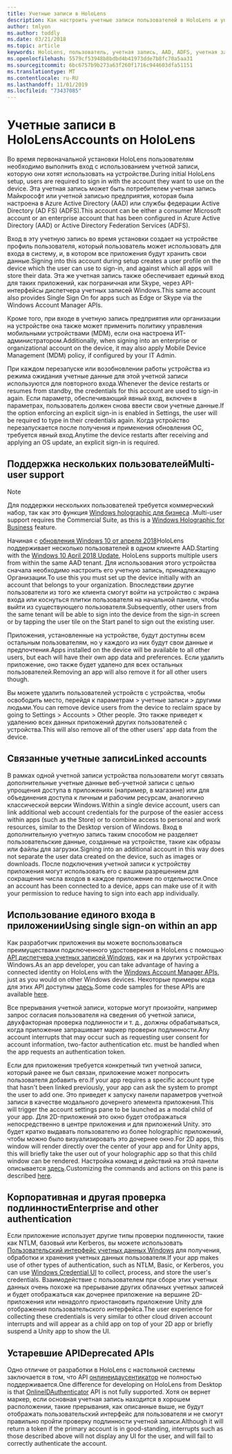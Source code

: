 ```yaml
---
title: Учетные записи в HoloLens
description: Как настроить учетные записи пользователей в HoloLens и управлять ими.
author: tmlyon
ms.author: toddly
ms.date: 03/21/2018
ms.topic: article
keywords: HoloLens, пользователь, учетная запись, AAD, ADFS, учетная запись Майкрософт, MSA, учетные данные
ms.openlocfilehash: 5579cf53948b8bdbd4b41973dde7b8fc70a5aa31
ms.sourcegitcommit: 6bc6757b9b273a63f260f1716c944603dfa51151
ms.translationtype: MT
ms.contentlocale: ru-RU
ms.lasthandoff: 11/01/2019
ms.locfileid: "73437085"
---
```

# <a name="accounts-on-hololens"></a><span data-ttu-id="90df2-104">Учетные записи в HoloLens</span><span class="sxs-lookup"><span data-stu-id="90df2-104">Accounts on HoloLens</span></span>

<span data-ttu-id="90df2-105">Во время первоначальной установки HoloLens пользователям необходимо выполнить вход с использованием учетной записи, которую они хотят использовать на устройстве.</span><span class="sxs-lookup"><span data-stu-id="90df2-105">During initial HoloLens setup, users are required to sign in with the account they want to use on the device.</span></span> <span data-ttu-id="90df2-106">Эта учетная запись может быть потребителем учетная запись Майкрософт или учетной записью предприятия, которая была настроена в Azure Active Directory (AAD) или службы федерации Active Directory (AD FS) (ADFS).</span><span class="sxs-lookup"><span data-stu-id="90df2-106">This account can be either a consumer Microsoft account or an enterprise account that has been configured in Azure Active Directory (AAD) or Active Directory Federation Services (ADFS).</span></span>

<span data-ttu-id="90df2-107">Вход в эту учетную запись во время установки создает на устройстве профиль пользователя, который пользователь может использовать для входа в систему, и, в котором все приложения будут хранить свои данные.</span><span class="sxs-lookup"><span data-stu-id="90df2-107">Signing into this account during setup creates a user profile on the device which the user can use to sign-in, and against which all apps will store their data.</span></span> <span data-ttu-id="90df2-108">Эта же учетная запись также обеспечивает единый вход для таких приложений, как пограничная или Skype, через API-интерфейсы диспетчера учетных записей Windows.</span><span class="sxs-lookup"><span data-stu-id="90df2-108">This same account also provides Single Sign On for apps such as Edge or Skype via the Windows Account Manager APIs.</span></span>

<span data-ttu-id="90df2-109">Кроме того, при входе в учетную запись предприятия или организации на устройстве она также может применить политику управления мобильными устройствами (MDM), если она настроена ИТ-администратором.</span><span class="sxs-lookup"><span data-stu-id="90df2-109">Additionally, when signing into an enterprise or organizational account on the device, it may also apply Mobile Device Management (MDM) policy, if configured by your IT Admin.</span></span>

<span data-ttu-id="90df2-110">При каждом перезапуске или возобновлении работы устройства из режима ожидания учетные данные для этой учетной записи используются для повторного входа.</span><span class="sxs-lookup"><span data-stu-id="90df2-110">Whenever the device restarts or resumes from standby, the credentials for this account are used to sign-in again.</span></span> <span data-ttu-id="90df2-111">Если параметр, обеспечивающий явный вход, включен в параметрах, пользователь должен снова ввести свои учетные данные.</span><span class="sxs-lookup"><span data-stu-id="90df2-111">If the option enforcing an explicit sign-in is enabled in Settings, the user will be required to type in their credentials again.</span></span> <span data-ttu-id="90df2-112">Когда устройство перезапускается после получения и применения обновления ОС, требуется явный вход.</span><span class="sxs-lookup"><span data-stu-id="90df2-112">Anytime the device restarts after receiving and applying an OS update, an explicit sign-in is required.</span></span>

## <a name="multi-user-support"></a><span data-ttu-id="90df2-113">Поддержка нескольких пользователей</span><span class="sxs-lookup"><span data-stu-id="90df2-113">Multi-user support</span></span>

>[!NOTE]
><span data-ttu-id="90df2-114">Для поддержки нескольких пользователей требуется коммерческий набор, так как это функция [Windows holographic для бизнеса](https://docs.microsoft.com/hololens/hololens-upgrade-enterprise) .</span><span class="sxs-lookup"><span data-stu-id="90df2-114">Multi-user support requires the Commercial Suite, as this is a [Windows Holographic for Business](https://docs.microsoft.com/hololens/hololens-upgrade-enterprise) feature.</span></span>

<span data-ttu-id="90df2-115">Начиная с [обновления Windows 10 от апреля 2018](release-notes-april-2018.md)HoloLens поддерживает несколько пользователей в одном клиенте AAD.</span><span class="sxs-lookup"><span data-stu-id="90df2-115">Starting with the [Windows 10 April 2018 Update](release-notes-april-2018.md), HoloLens supports multiple users from within the same AAD tenant.</span></span> <span data-ttu-id="90df2-116">Для использования этого устройства сначала необходимо настроить его учетную запись, принадлежащую Организации.</span><span class="sxs-lookup"><span data-stu-id="90df2-116">To use this you must set up the device initially with an account that belongs to your organization.</span></span> <span data-ttu-id="90df2-117">Впоследствии другие пользователи из того же клиента смогут войти на устройство с экрана входа или коснуться плитки пользователя на начальной панели, чтобы выйти из существующего пользователя.</span><span class="sxs-lookup"><span data-stu-id="90df2-117">Subsequently, other users from the same tenant will be able to sign into the device from the sign-in screen or by tapping the user tile on the Start panel to sign out the existing user.</span></span> 

<span data-ttu-id="90df2-118">Приложения, установленные на устройстве, будут доступны всем остальным пользователям, но у каждого из них будут свои данные и предпочтения.</span><span class="sxs-lookup"><span data-stu-id="90df2-118">Apps installed on the device will be available to all other users, but each will have their own app data and preferences.</span></span> <span data-ttu-id="90df2-119">Если удалить приложение, оно также будет удалено для всех остальных пользователей.</span><span class="sxs-lookup"><span data-stu-id="90df2-119">Removing an app will also remove it for all other users though.</span></span> 

<span data-ttu-id="90df2-120">Вы можете удалить пользователей устройств с устройства, чтобы освободить место, перейдя к параметрам > учетные записи > другими людьми.</span><span class="sxs-lookup"><span data-stu-id="90df2-120">You can remove device users from the device to reclaim space by going to Settings > Accounts > Other people.</span></span> <span data-ttu-id="90df2-121">Это также приведет к удалению всех данных приложений других пользователей с устройства.</span><span class="sxs-lookup"><span data-stu-id="90df2-121">This will also remove all of the other users' app data from the device.</span></span> 

## <a name="linked-accounts"></a><span data-ttu-id="90df2-122">Связанные учетные записи</span><span class="sxs-lookup"><span data-stu-id="90df2-122">Linked accounts</span></span>

<span data-ttu-id="90df2-123">В рамках одной учетной записи устройства пользователи могут связать дополнительные учетные данные веб-учетной записи с целью упрощения доступа в приложениях (например, в магазине) или для объединения доступа к личным и рабочим ресурсам, аналогично классической версии Windows.</span><span class="sxs-lookup"><span data-stu-id="90df2-123">Within a single device account, users can link additional web account credentials for the purpose of the easier access within apps (such as the Store) or to combine access to personal and work resources, similar to the Desktop version of Windows.</span></span> <span data-ttu-id="90df2-124">Вход в дополнительную учетную запись таким способом не разделяет пользовательские данные, созданные на устройстве, такие как образы или файлы для загрузки.</span><span class="sxs-lookup"><span data-stu-id="90df2-124">Signing into an additional account in this way does not separate the user data created on the device, such as images or downloads.</span></span> <span data-ttu-id="90df2-125">После подключения учетной записи к устройству приложения могут использовать его с вашим разрешением для сокращения числа входов в каждое приложение по отдельности.</span><span class="sxs-lookup"><span data-stu-id="90df2-125">Once an account has been connected to a device, apps can make use of it with your permission to reduce having to sign into each app individually.</span></span>

## <a name="using-single-sign-on-within-an-app"></a><span data-ttu-id="90df2-126">Использование единого входа в приложении</span><span class="sxs-lookup"><span data-stu-id="90df2-126">Using single sign-on within an app</span></span>

<span data-ttu-id="90df2-127">Как разработчик приложения вы можете воспользоваться преимуществами подключенного удостоверения в HoloLens с помощью [API диспетчера учетных записей Windows](https://msdn.microsoft.com/library/windows/apps/xaml/windows.security.authentication.web.core.aspx), как и на других устройствах Windows.</span><span class="sxs-lookup"><span data-stu-id="90df2-127">As an app developer, you can take advantage of having a connected identity on HoloLens with the [Windows Account Manager APIs](https://msdn.microsoft.com/library/windows/apps/xaml/windows.security.authentication.web.core.aspx), just as you would on other Windows devices.</span></span> <span data-ttu-id="90df2-128">Некоторые примеры кода для этих API доступны [здесь](https://go.microsoft.com/fwlink/p/?LinkId=620621).</span><span class="sxs-lookup"><span data-stu-id="90df2-128">Some code samples for these APIs are available [here](https://go.microsoft.com/fwlink/p/?LinkId=620621).</span></span>

<span data-ttu-id="90df2-129">Все прерывания учетной записи, которые могут произойти, например запрос согласия пользователя на сведения об учетной записи, двухфакторная проверка подлинности и т. д., должны обрабатываться, когда приложение запрашивает маркер проверки подлинности.</span><span class="sxs-lookup"><span data-stu-id="90df2-129">Any account interrupts that may occur such as requesting user consent for account information, two-factor authentication etc. must be handled when the app requests an authentication token.</span></span>

<span data-ttu-id="90df2-130">Если для приложения требуется конкретный тип учетной записи, который ранее не был связан, приложение может попросить пользователя добавить его.</span><span class="sxs-lookup"><span data-stu-id="90df2-130">If your app requires a specific account type that hasn't been linked previously, your app can ask the system to prompt the user to add one.</span></span> <span data-ttu-id="90df2-131">Это приведет к запуску панели параметров учетной записи в качестве модального дочернего элемента приложения.</span><span class="sxs-lookup"><span data-stu-id="90df2-131">This will trigger the account settings pane to be launched as a modal child of your app.</span></span> <span data-ttu-id="90df2-132">Для 2D-приложений это окно будет отображаться непосредственно в центре приложения и для приложений Unity. это будет кратко выдавать пользователю из более holographic приложений, чтобы можно было визуализировать это дочернее окно.</span><span class="sxs-lookup"><span data-stu-id="90df2-132">For 2D apps, this window will render directly over the center of your app and for Unity apps, this will briefly take the user out of your holographic app so that this child window can be rendered.</span></span> <span data-ttu-id="90df2-133">Настройка команд и действий на этой панели описывается [здесь](https://msdn.microsoft.com/library/windows/apps/windows.ui.applicationsettings.webaccountcommand.aspx).</span><span class="sxs-lookup"><span data-stu-id="90df2-133">Customizing the commands and actions on this pane is described [here](https://msdn.microsoft.com/library/windows/apps/windows.ui.applicationsettings.webaccountcommand.aspx).</span></span>

## <a name="enterprise-and-other-authentication"></a><span data-ttu-id="90df2-134">Корпоративная и другая проверка подлинности</span><span class="sxs-lookup"><span data-stu-id="90df2-134">Enterprise and other authentication</span></span>

<span data-ttu-id="90df2-135">Если приложение использует другие типы проверки подлинности, такие как NTLM, базовый или Kerberos, вы можете использовать [Пользовательский интерфейс учетных данных Windows](https://msdn.microsoft.com/library/windows/apps/windows.security.credentials.ui.aspx) для получения, обработки и хранения учетных данных пользователя.</span><span class="sxs-lookup"><span data-stu-id="90df2-135">If your app makes use of other types of authentication, such as NTLM, Basic, or Kerberos, you can use [Windows Credential UI](https://msdn.microsoft.com/library/windows/apps/windows.security.credentials.ui.aspx) to collect, process, and store the user's credentials.</span></span> <span data-ttu-id="90df2-136">Взаимодействие с пользователем при сборе этих учетных данных очень похоже на прерывание других облачных учетных записей и будет отображаться как дочернее приложение на вершине 2D-приложения или ненадолго приостановить приложение Unity для отображения пользовательского интерфейса.</span><span class="sxs-lookup"><span data-stu-id="90df2-136">The user experience for collecting these credentials is very similar to other cloud driven account interrupts and will appear as a child app on top of your 2D app or briefly suspend a Unity app to show the UI.</span></span>

## <a name="deprecated-apis"></a><span data-ttu-id="90df2-137">Устаревшие API</span><span class="sxs-lookup"><span data-stu-id="90df2-137">Deprecated APIs</span></span>

<span data-ttu-id="90df2-138">Одно отличие от разработки в HoloLens с настольной системы заключается в том, что API [онлинеидаусентикатор](https://msdn.microsoft.com/library/windows/apps/windows.security.authentication.onlineid.onlineidauthenticator.aspx) не полностью поддерживается.</span><span class="sxs-lookup"><span data-stu-id="90df2-138">One difference for developing on HoloLens from Desktop is that [OnlineIDAuthenticator](https://msdn.microsoft.com/library/windows/apps/windows.security.authentication.onlineid.onlineidauthenticator.aspx) API is not fully supported.</span></span> <span data-ttu-id="90df2-139">Хотя он вернет маркер, если основная учетная запись находится в хорошем расположении, такие прерывания, как описанные выше, не будут отображать пользовательский интерфейс для пользователя и не смогут правильно пройти проверку подлинности учетной записи.</span><span class="sxs-lookup"><span data-stu-id="90df2-139">Although it will return a token if the primary account is in good-standing, interrupts such as those described above will not display any UI for the user, and will fail to correctly authenticate the account.</span></span>

